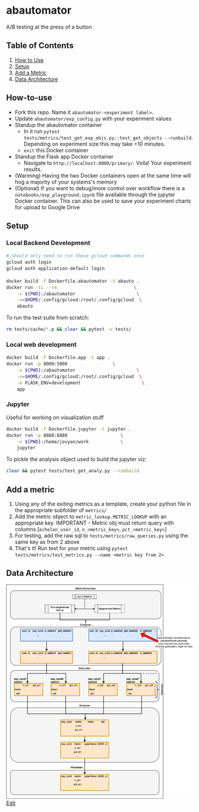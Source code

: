 # abautomator
A/B testing at the press of a button

## Table of Contents
1. [How to Use](#how-to-use)
2. [Setup](#setup)
3. [Add a Metric](#add-a-metric)
4. [Data Architecture](#data-architecture)

## How-to-use

- Fork this repo. Name it `abautomator-<experiment label>`.
- Update `abautomator/exp_config.py` with your experiment values
- Standup the abautomator container
    - In it run `pytest tests/metrics/test_get_exp_objs.py::test_get_objects --runbuild`. Depending on experiment size this may take +10 minutes.
    - `exit` this Docker container
- Standup the Flask app Docker container
    - Navigate to `http://localhost:8000/primary/`. Voila! Your experiment results.
- (Warming) Having the two Docker containers open at the same time will hog a majority of your systems's memory
- (Optional) If you want to debug/more control over workflow there is a `notebooks/exp_playground.ipynb` file available through the jupyter Docker container. This can also be used to save your experiment charts for upload to Google Drive

## Setup

### Local Backend Development 

```bash
# Should only need to run these gcloud commands once
gcloud auth login
gcloud auth application-default login

docker build -f Dockerfile.abautomator -t abauto .
docker run -ti --rm                             \
    -v ${PWD}:/abautomator                       \
    -v=$HOME/.config/gcloud:/root/.config/gcloud  \
    abauto
```

To run the test suite from scratch:

```bash
rm tests/cache/*.p && clear && pytest -v tests/
```

### Local web development

```bash
docker build -f Dockerfile.app -t app .
docker run -p 8000:5000                 \
    -v ${PWD}:/abautomator                       \
    -v=$HOME/.config/gcloud:/root/.config/gcloud  \
    -e FLASK_ENV=development                       \
    app
```

### Jupyter

Useful for working on visualization stuff

```bash
docker build -f Dockerfile.jupyter -t jupyter .
docker run -p 8888:8888                    \
    -v ${PWD}:/home/jovyan/work            \
    jupyter
```

To pickle the analysis object used to build the jupyter viz:

```bash
clear && pytest tests/test_get_analy.py --runbuild
```

## Add a metric

1. Using any of the exiting metrics as a template, create your python file in the appropriate subfolder of `metrics/` 
2. Add the metric object to `metric_lookup.METRIC_LOOKUP` with an appropriate key. IMPORTANT - Metric obj must return query with columns [`echelon_user_id`, `n_<metric_key>`, `pct_<metric_key>`]
3. For testing, add the raw sql to `tests/metrics/raw_queries.py` using the same key as from 2 above
4. That's it! Run test for your metric using `pytest tests/metrics/test_metrics.py --name <metric key from 2>`

## Data Architecture

![Images showing abautomator data architecture](images/data_arch.drawio.png)
[Edit](https://app.diagrams.net/#Hruben-cit%2Fabautomator%2Fmain%2Fimages%2Fdata_arch.drawio.png)
